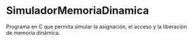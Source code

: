 # SimuladorMemoriaDinamica
Programa en C que permita simular la asignación, el acceso y la liberación de memoria dinámica.
